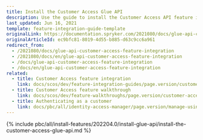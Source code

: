 ```yaml
---
title: Install the Customer Access Glue API
description: Use the guide to install the Customer Access API feature in your project.
last_updated: Jun 16, 2021
template: feature-integration-guide-template
originalLink: https://documentation.spryker.com/2021080/docs/glue-api-customer-access-feature-integration
originalArticleId: ec9bfc81-8019-4d55-b885-d63c9cc6a961
redirect_from:
  - /2021080/docs/glue-api-customer-access-feature-integration
  - /2021080/docs/en/glue-api-customer-access-feature-integration
  - /docs/glue-api-customer-access-feature-integration
  - /docs/en/glue-api-customer-access-feature-integration
related:
  - title: Customer Access feature integration
    link: docs/scos/dev/feature-integration-guides/page.version/customer-access-feature-integration.html
  - title: Customer Access feature walkthrough
    link: docs/scos/dev/feature-walkthroughs/page.version/customer-access-feature-walkthrough.html
  - title: Authenticating as a customer
    link: docs/pbc/all/identity-access-manager/page.version/manage-using-glue-api/glue-api-authenticate-as-a-customer.html
---
```


{% include pbc/all/install-features/202204.0/install-glue-api/install-the-customer-access-glue-api.md %} <!-- To edit, see /_includes/pbc/all/install-features/202204.0/install-glue-api/install-the-customer-access-glue-api.md -->
